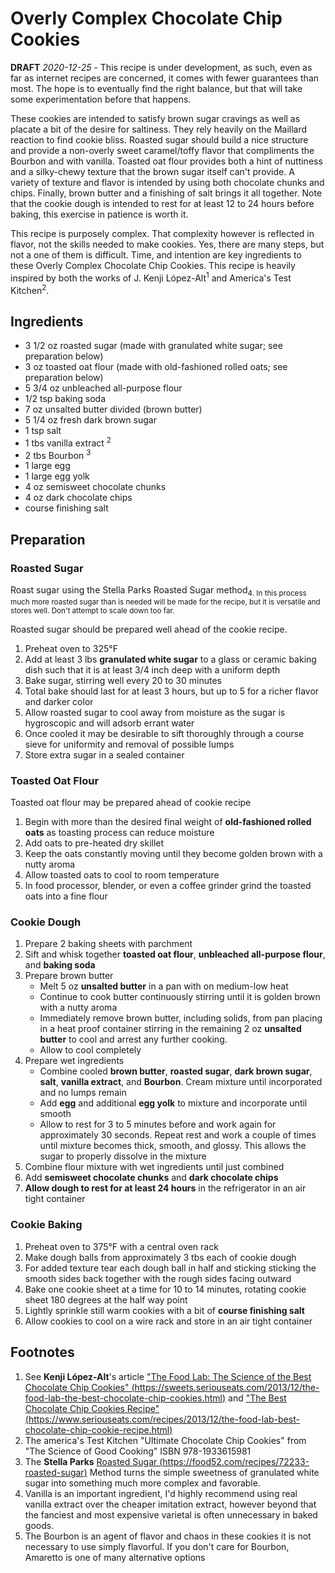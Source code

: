 # Overly Complex Chocolate Chip Cookies

**DRAFT** _2020-12-25_ - This recipe is under development, as such, even as far as internet recipes are concerned, it comes with fewer guarantees than most. The hope is to eventually find the right balance, but that will take some experimentation before that happens.

These cookies are intended to satisfy brown sugar cravings as well as placate a bit of the desire for saltiness. They rely heavily on the Maillard reaction to find cookie bliss. Roasted sugar should build a nice structure and provide a non-overly sweet caramel/toffy flavor that compliments the Bourbon and with vanilla. Toasted oat flour provides both a hint of nuttiness and a silky-chewy texture that the brown sugar itself can't provide. A variety of texture and flavor is intended by using both chocolate chunks and chips. Finally, brown butter and a finishing of salt brings it all together. Note that the cookie dough is intended to rest for at least 12 to 24 hours before baking, this exercise in patience is worth it.

This recipe is purposely complex. That complexity however is reflected in flavor, not the skills needed to make cookies. Yes, there are many steps, but not a one of them is difficult. Time, and intention are key ingredients to these Overly Complex Chocolate Chip Cookies. This recipe is heavily inspired by both the works of J. Kenji López-Alt<sup>1</sup> and America's Test Kitchen<sup>2</sup>.

## Ingredients

-  3 1/2 oz roasted sugar (made with granulated white sugar; see preparation below)
-  3 oz toasted oat flour (made with old-fashioned rolled oats; see preparation below)
-  5 3/4 oz unbleached all-purpose flour
-  1/2 tsp baking soda
-  7 oz unsalted butter divided (brown butter)
-  5 1/4 oz fresh dark brown sugar
-  1 tsp salt
-  1 tbs vanilla extract <sup>2</sup>
-  2 tbs Bourbon <sup>3</sup>
-  1 large egg
-  1 large egg yolk
-  4 oz semisweet chocolate chunks
-  4 oz dark chocolate chips
-  course finishing salt

## Preparation

### Roasted Sugar

Roast sugar using the Stella Parks Roasted Sugar method<sub>4</sup>. In this process much more roasted sugar than is needed will be made for the recipe, but it is versatile and stores well. Don't attempt to scale down too far.

Roasted sugar should be prepared well ahead of the cookie recipe.

1. Preheat oven to 325°F
1. Add at least 3 lbs **granulated white sugar** to a glass or ceramic baking dish such that it is at least 3/4 inch deep with a uniform depth
1. Bake sugar, stirring well every 20 to 30 minutes
1. Total bake should last for at least 3 hours, but up to 5 for a richer flavor and darker color
1. Allow roasted sugar to cool away from moisture as the sugar is hygroscopic and will adsorb errant water
1. Once cooled it may be desirable to sift thoroughly through a course sieve for uniformity and removal of possible lumps
1. Store extra sugar in a sealed container

### Toasted Oat Flour

Toasted oat flour may be prepared ahead of cookie recipe

1. Begin with more than the desired final weight of **old-fashioned rolled oats** as toasting process can reduce moisture
1. Add oats to pre-heated dry skillet
1. Keep the oats constantly moving until they become golden brown with a nutty aroma
1. Allow toasted oats to cool to room temperature
1. In food processor, blender, or even a coffee grinder grind the toasted oats into a fine flour

### Cookie Dough

1. Prepare 2 baking sheets with parchment
1. Sift and whisk together **toasted oat flour**, **unbleached all-purpose flour**, and **baking soda**
1. Prepare brown butter
   -  Melt 5 oz **unsalted butter** in a pan with on medium-low heat
   -  Continue to cook butter continuously stirring until it is golden brown with a nutty aroma
   -  Immediately remove brown butter, including solids, from pan placing in a heat proof container stirring in the remaining 2 oz **unsalted butter** to cool and arrest any further cooking.
   -  Allow to cool completely
1. Prepare wet ingredients
   -  Combine cooled **brown butter**, **roasted sugar**, **dark brown sugar**, **salt**, **vanilla extract**, and **Bourbon**. Cream mixture until incorporated and no lumps remain
   -  Add **egg** and additional **egg yolk** to mixture and incorporate until smooth
   -  Allow to rest for 3 to 5 minutes before and work again for approximately 30 seconds. Repeat rest and work a couple of times until mixture becomes thick, smooth, and glossy. This allows the sugar to properly dissolve in the mixture
1. Combine flour mixture with wet ingredients until just combined
1. Add **semisweet chocolate chunks** and **dark chocolate chips**
1. **Allow dough to rest for at least 24 hours** in the refrigerator in an air tight container

### Cookie Baking

1. Preheat oven to 375°F with a central oven rack
1. Make dough balls from approximately 3 tbs each of cookie dough
1. For added texture tear each dough ball in half and sticking sticking the smooth sides back together with the rough sides facing outward
1. Bake one cookie sheet at a time for 10 to 14 minutes, rotating cookie sheet 180 degrees at the half way point
1. Lightly sprinkle still warm cookies with a bit of **course finishing salt**
1. Allow cookies to cool on a wire rack and store in an air tight container

## Footnotes

1. See **Kenji López-Alt**'s article ["The Food Lab: The Science of the Best Chocolate Chip Cookies" (https://sweets.seriouseats.com/2013/12/the-food-lab-the-best-chocolate-chip-cookies.html)](https://sweets.seriouseats.com/2013/12/the-food-lab-the-best-chocolate-chip-cookies.html) and ["The Best Chocolate Chip Cookies Recipe" (https://www.seriouseats.com/recipes/2013/12/the-food-lab-best-chocolate-chip-cookie-recipe.html)](https://www.seriouseats.com/recipes/2013/12/the-food-lab-best-chocolate-chip-cookie-recipe.html)
2. The america's Test Kitchen "Ultimate Chocolate Chip Cookies" from "The Science of Good Cooking" ISBN 978-1933615981
3. The **Stella Parks** [Roasted Sugar (https://food52.com/recipes/72233-roasted-sugar)](https://food52.com/recipes/72233-roasted-sugar) Method turns the simple sweetness of granulated white sugar into something much more complex and favorable.
4. Vanilla is an important ingredient, I'd highly recommend using real vanilla extract over the cheaper imitation extract, however beyond that the fanciest and most expensive varietal is often unnecessary in baked goods.
5. The Bourbon is an agent of flavor and chaos in these cookies it is not necessary to use simply flavorful. If you don't care for Bourbon, Amaretto is one of many alternative options
